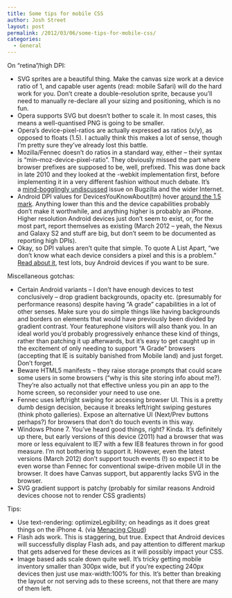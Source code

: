 ```yaml
---
title: Some tips for mobile CSS
author: Josh Street
layout: post
permalink: /2012/03/06/some-tips-for-mobile-css/
categories:
  - General
---
```

On &#8220;retina&#8221;/high DPI:

*   SVG sprites are a beautiful thing. Make the canvas size work at a device ratio of 1, and capable user agents (read: mobile Safari) will do the hard work for you. Don&#8217;t create a double-resolution sprite, because you&#8217;ll need to manually re-declare all your sizing and positioning, which is no fun.
*   Opera supports SVG but doesn&#8217;t bother to scale it. In most cases, this means a well-quantised PNG is going to be smaller.
*   Opera&#8217;s device-pixel-ratios are actually expressed as ratios (x/y), as opposed to floats (1.5). I actually think this makes a lot of sense, though I&#8217;m pretty sure they&#8217;ve already lost this battle.
*   Mozilla/Fennec doesn&#8217;t do ratios in a standard way, either &#8211; their syntax is &#8220;min&#8211;moz-device-pixel-ratio&#8221;. They obviously missed the part where browser prefixes are supposed to be, well, prefixed. This was done back in late 2010 and they looked at the -webkit implementation first, before implementing it in a very different fashion without much debate. It&#8217;s a [mind-bogglingly undiscussed][1] issue on Bugzilla and the wider Internet.
*   Android DPI values for DevicesYouKnowAbout(tm) hover [around the 1.5 mark][2]. Anything lower than this and the device capabilities probably don&#8217;t make it worthwhile, and anything higher is probably an iPhone. Higher resolution Android devices just don&#8217;t seem to exist, or, for the most part, report themselves as existing (March 2012 &#8211; yeah, the Nexus and Galaxy S2 and stuff are big, but don&#8217;t seem to be documented as reporting high DPIs).
*   Okay, so DPI values aren&#8217;t quite that simple. To quote A List Apart, &#8220;we don’t know what each device considers a pixel and this is a problem.&#8221; [Read about it][3], test lots, buy Android devices if you want to be sure.

Miscellaneous gotchas:

*   Certain Android variants &#8211; I don&#8217;t have enough devices to test conclusively &#8211; drop gradient backgrounds, opacity etc. (presumably for performance reasons) despite having &#8220;A grade&#8221; capabilities in a lot of other senses. Make sure you do simple things like having backgrounds and borders on elements that would have previously been divided by gradient contrast. Your featurephone visitors will also thank you. In an ideal world you&#8217;d probably progressively enhance these kind of things, rather than patching it up afterwards, but it&#8217;s easy to get caught up in the excitement of only needing to support &#8220;A Grade&#8221; browsers (accepting that IE is suitably banished from Mobile land) and just forget. Don&#8217;t forget.
*   Beware HTML5 manifests &#8211; they raise storage prompts that could scare some users in some browsers (&#8220;why is this site storing info about me?). They&#8217;re also actually not that effective unless you pin an app to the home screen, so reconsider your need to use one.
*   Fennec uses left/right swiping for accessing browser UI. This is a pretty dumb design decision, because it breaks left/right swiping gestures (think photo galleries). Expose an alternative UI (Next/Prev buttons perhaps?) for browsers that don&#8217;t do touch events in this way.
*   Windows Phone 7. You&#8217;ve heard good things, right? Kinda. It&#8217;s definitely up there, but early versions of this device (2011) had a browser that was more or less equivalent to IE7 with a few IE8 features thrown in for good measure. I&#8217;m not bothering to support it. However, even the latest versions (March 2012) don&#8217;t support touch events (!) so expect it to be even worse than Fennec for conventional swipe-driven mobile UI in the browser. It does have Canvas support, but apparently lacks SVG in the browser.
*   SVG gradient support is patchy (probably for similar reasons Android devices choose not to render CSS gradients)

Tips:

*   Use text-rendering: optimizeLegibility; on headings as it does great things on the iPhone 4. (via [Menacing Cloud][4])
*   Flash ads work. This is staggering, but true. Expect that Android devices will successfully display Flash ads, and pay attention to different markup that gets adserved for these devices as it will possibly impact your CSS.
*   Image based ads scale down quite well. It&#8217;s tricky getting mobile inventory smaller than 300px wide, but if you&#8217;re expecting 240px devices then just use max-width:100% for this. It&#8217;s better than breaking the layout or not serving ads to these screens, not that there are many of them left.

 [1]: http://www.google.com/search?hl=en&q=%22min--moz-device-pixel-ratio%22+%22-moz-min-device-pixel-ratio%22
 [2]: www.alistapart.com/articles/a-pixel-identity-crisis/
 [3]: http://www.alistapart.com/articles/a-pixel-identity-crisis/
 [4]: http://menacingcloud.com/?c=highPixelDensityDisplays